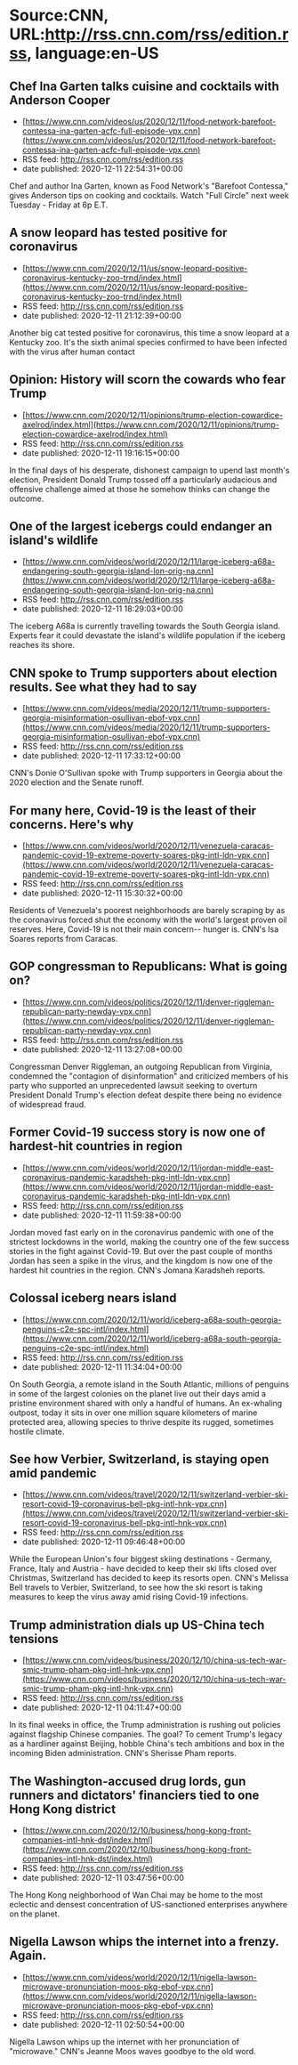 # Source:CNN, URL:http://rss.cnn.com/rss/edition.rss, language:en-US

## Chef Ina Garten talks cuisine and cocktails with Anderson Cooper
 - [https://www.cnn.com/videos/us/2020/12/11/food-network-barefoot-contessa-ina-garten-acfc-full-episode-vpx.cnn](https://www.cnn.com/videos/us/2020/12/11/food-network-barefoot-contessa-ina-garten-acfc-full-episode-vpx.cnn)
 - RSS feed: http://rss.cnn.com/rss/edition.rss
 - date published: 2020-12-11 22:54:31+00:00

Chef and author Ina Garten, known as Food Network's "Barefoot Contessa," gives Anderson tips on cooking and cocktails. Watch "Full Circle" next week Tuesday - Friday at 6p E.T.

## A snow leopard has tested positive for coronavirus
 - [https://www.cnn.com/2020/12/11/us/snow-leopard-positive-coronavirus-kentucky-zoo-trnd/index.html](https://www.cnn.com/2020/12/11/us/snow-leopard-positive-coronavirus-kentucky-zoo-trnd/index.html)
 - RSS feed: http://rss.cnn.com/rss/edition.rss
 - date published: 2020-12-11 21:12:39+00:00

Another big cat tested positive for coronavirus, this time a snow leopard at a Kentucky zoo. It's the sixth animal species confirmed to have been infected with the virus after human contact

## Opinion: History will scorn the cowards who fear Trump
 - [https://www.cnn.com/2020/12/11/opinions/trump-election-cowardice-axelrod/index.html](https://www.cnn.com/2020/12/11/opinions/trump-election-cowardice-axelrod/index.html)
 - RSS feed: http://rss.cnn.com/rss/edition.rss
 - date published: 2020-12-11 19:16:15+00:00

In the final days of his desperate, dishonest campaign to upend last month's election, President Donald Trump tossed off a particularly audacious and offensive challenge aimed at those he somehow thinks can change the outcome.

## One of the largest icebergs could endanger an island's wildlife
 - [https://www.cnn.com/videos/world/2020/12/11/large-iceberg-a68a-endangering-south-georgia-island-lon-orig-na.cnn](https://www.cnn.com/videos/world/2020/12/11/large-iceberg-a68a-endangering-south-georgia-island-lon-orig-na.cnn)
 - RSS feed: http://rss.cnn.com/rss/edition.rss
 - date published: 2020-12-11 18:29:03+00:00

The iceberg A68a is currently travelling towards the South Georgia island. Experts fear it could devastate the island's wildlife population if the iceberg reaches its shore.

## CNN spoke to Trump supporters about election results. See what they had to say
 - [https://www.cnn.com/videos/media/2020/12/11/trump-supporters-georgia-misinformation-osullivan-ebof-vpx.cnn](https://www.cnn.com/videos/media/2020/12/11/trump-supporters-georgia-misinformation-osullivan-ebof-vpx.cnn)
 - RSS feed: http://rss.cnn.com/rss/edition.rss
 - date published: 2020-12-11 17:33:12+00:00

CNN's Donie O'Sullivan spoke with Trump supporters in Georgia about the 2020 election and the Senate runoff.

## For many here, Covid-19 is the least of their concerns. Here's why
 - [https://www.cnn.com/videos/world/2020/12/11/venezuela-caracas-pandemic-covid-19-extreme-poverty-soares-pkg-intl-ldn-vpx.cnn](https://www.cnn.com/videos/world/2020/12/11/venezuela-caracas-pandemic-covid-19-extreme-poverty-soares-pkg-intl-ldn-vpx.cnn)
 - RSS feed: http://rss.cnn.com/rss/edition.rss
 - date published: 2020-12-11 15:30:32+00:00

Residents of Venezuela's poorest neighborhoods are barely scraping by as the coronavirus forced shut the economy with the world's largest proven oil reserves. Here, Covid-19 is not their main concern-- hunger is. CNN's Isa Soares reports from Caracas.

## GOP congressman to Republicans: What is going on?
 - [https://www.cnn.com/videos/politics/2020/12/11/denver-riggleman-republican-party-newday-vpx.cnn](https://www.cnn.com/videos/politics/2020/12/11/denver-riggleman-republican-party-newday-vpx.cnn)
 - RSS feed: http://rss.cnn.com/rss/edition.rss
 - date published: 2020-12-11 13:27:08+00:00

Congressman Denver Riggleman, an outgoing Republican from Virginia, condemned the "contagion of disinformation" and criticized members of his party who supported an unprecedented lawsuit seeking to overturn President Donald Trump's election defeat despite there being no evidence of widespread fraud.

## Former Covid-19 success story is now one of hardest-hit countries in region
 - [https://www.cnn.com/videos/world/2020/12/11/jordan-middle-east-coronavirus-pandemic-karadsheh-pkg-intl-ldn-vpx.cnn](https://www.cnn.com/videos/world/2020/12/11/jordan-middle-east-coronavirus-pandemic-karadsheh-pkg-intl-ldn-vpx.cnn)
 - RSS feed: http://rss.cnn.com/rss/edition.rss
 - date published: 2020-12-11 11:59:38+00:00

Jordan moved fast early on in the coronavirus pandemic with one of the strictest lockdowns in the world, making the country one of the few success stories in the fight against Covid-19. But over the past couple of months Jordan has seen a spike in the virus, and the kingdom is now one of the hardest hit countries in the region. CNN's Jomana Karadsheh reports.

## Colossal iceberg nears island
 - [https://www.cnn.com/2020/12/11/world/iceberg-a68a-south-georgia-penguins-c2e-spc-intl/index.html](https://www.cnn.com/2020/12/11/world/iceberg-a68a-south-georgia-penguins-c2e-spc-intl/index.html)
 - RSS feed: http://rss.cnn.com/rss/edition.rss
 - date published: 2020-12-11 11:34:04+00:00

On South Georgia, a remote island in the South Atlantic, millions of penguins in some of the largest colonies on the planet live out their days amid a pristine environment shared with only a handful of humans. An ex-whaling outpost, today it sits in over one million square kilometers of marine protected area, allowing species to thrive despite its rugged, sometimes hostile climate.

## See how Verbier, Switzerland, is staying open amid pandemic
 - [https://www.cnn.com/videos/travel/2020/12/11/switzerland-verbier-ski-resort-covid-19-coronavirus-bell-pkg-intl-hnk-vpx.cnn](https://www.cnn.com/videos/travel/2020/12/11/switzerland-verbier-ski-resort-covid-19-coronavirus-bell-pkg-intl-hnk-vpx.cnn)
 - RSS feed: http://rss.cnn.com/rss/edition.rss
 - date published: 2020-12-11 09:46:48+00:00

While the European Union's four biggest skiing destinations - Germany, France, Italy and Austria - have decided to keep their ski lifts closed over Christmas, Switzerland has decided to keep its resorts open. CNN's Melissa Bell travels to Verbier, Switzerland, to see how the ski resort is taking measures to keep the virus away amid rising Covid-19 infections.

## Trump administration dials up US-China tech tensions
 - [https://www.cnn.com/videos/business/2020/12/10/china-us-tech-war-smic-trump-pham-pkg-intl-hnk-vpx.cnn](https://www.cnn.com/videos/business/2020/12/10/china-us-tech-war-smic-trump-pham-pkg-intl-hnk-vpx.cnn)
 - RSS feed: http://rss.cnn.com/rss/edition.rss
 - date published: 2020-12-11 04:11:47+00:00

In its final weeks in office, the Trump administration is rushing out policies against flagship Chinese companies. The goal? To cement Trump's legacy as a hardliner against Beijing, hobble China's tech ambitions and box in the incoming Biden administration. CNN's Sherisse Pham reports.

## The Washington-accused drug lords, gun runners and dictators' financiers tied to one Hong Kong district
 - [https://www.cnn.com/2020/12/10/business/hong-kong-front-companies-intl-hnk-dst/index.html](https://www.cnn.com/2020/12/10/business/hong-kong-front-companies-intl-hnk-dst/index.html)
 - RSS feed: http://rss.cnn.com/rss/edition.rss
 - date published: 2020-12-11 03:47:56+00:00

The Hong Kong neighborhood of Wan Chai may be home to the most eclectic and densest concentration of US-sanctioned enterprises anywhere on the planet.

## Nigella Lawson whips the internet into a frenzy. Again.
 - [https://www.cnn.com/videos/world/2020/12/11/nigella-lawson-microwave-pronunciation-moos-pkg-ebof-vpx.cnn](https://www.cnn.com/videos/world/2020/12/11/nigella-lawson-microwave-pronunciation-moos-pkg-ebof-vpx.cnn)
 - RSS feed: http://rss.cnn.com/rss/edition.rss
 - date published: 2020-12-11 02:50:54+00:00

Nigella Lawson whips up the internet with her pronunciation of "microwave." CNN's Jeanne Moos waves goodbye to the old word.

